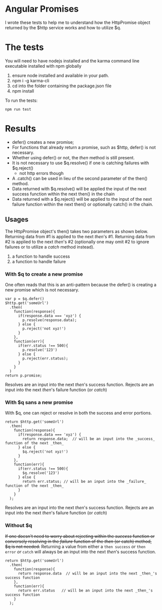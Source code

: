 # Angular Promises

I wrote these tests to help me to understand how the HttpPromise object returned by the $http service
works and how to utilize $q.

# The tests

You will need to have nodejs installed and the karma command line executable installed with npm globally

1. ensure node installed and available in your path.
2. npm i -g karma-cli
3. cd into the folder containing the package.json file
4. npm install

To run the tests:

    npm run test

# Results

- defer() creates a new promise;
- For functions that already return a promise, such as $http, defer() is not necessary.
- Whether using defer() or not, the _then_ method is still present.
- It is not necessary to use $q.resolve() if one is catching failures with $q.reject()
  - not http errors though
- A .catch() can be used in lieu of the second parameter of the then() method.
- Data returned with $q.resolve() will be applied the input of the next success function within the next then() in the chain
- Data returned with a $q.reject() will be applied to the input of the next failure function within the next then() or optionally catch() in the chain.

## Usages
The HttpPromise object's then() takes two parameters as shown below. Returning data from #1 is applied to the next _then_'s #1. Returning data from #2 is applied to the next _then_'s #2 (optionally one may omit #2 to ignore failures or to utilize a _catch_ method instead).

  1. a function to handle success
  2. a function to handle failure

### With $q to create a new promise
One often reads that this is an anti-pattern because the defer() is creating a new promise which is not necessary.

    var p = $q.defer()
    $http.get('someUrl')
      .then(
        function(response){
          if(response.data === 'xyz') {
            p.resolve(response.data);
          } else {
            p.reject('not xyz!')
          }
        },
        function(err){
          if(err.status !== 500){
            p.resolve('123')
          } else {
            p.reject(err.status);
          }
        }
      )
    return p.promise;


Resolves are an input into the next _then_'s success function. Rejects are an input into the next _then_'s failure function (or _catch_)

### With $q sans a new promise
With $q, one can reject or resolve in both the success and error portions.

    return $http.get('someUrl')
      .then(
        function(response){
          if(response.data === 'xyz') {
            return response.data;  // will be an input into the _success_ function of the next _then_
          } else {
            $q.reject('not xyz!')
          }
        },
        function(err){
          if(err.status !== 500){
            $q.resolve('123')
          } else {
            return err.status; // will be an input into the _failure_ function of the next _then_
          }
        }
      );

Resolves are an input into the next _then_'s success function. Rejects are an input into the next _then_'s failure function (or _catch_)

### Without $q
~~If one doesn't need to worry about rejecting within the _success_ function or conversely resolving in the _failure_ function of the _then_ (or catch) method, $q is not needed.~~ Returning a value from either a `then success` *or* `then error` *or* `catch` will always be an input into the next _then_'s success function.

    return $http.get('someUrl')
      .then(
        function(response){
          return response.data  // will be an input into the next _then_'s success function
        },
        function(err){
          return err.status   // will be an input into the next _then_'s success function
        }
      );
